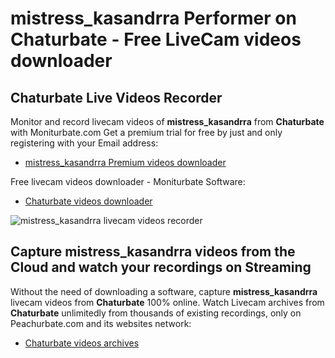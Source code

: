 # mistress_kasandrra Performer on Chaturbate - Free LiveCam videos downloader

## Chaturbate Live Videos Recorder

Monitor and record livecam videos of **mistress_kasandrra** from **Chaturbate** with Moniturbate.com
Get a premium trial for free by just and only registering with your Email address:
* [mistress_kasandrra Premium videos downloader](https://moniturbate.com/request-demo-licence-key.html)

Free livecam videos downloader - Moniturbate Software:
* [Chaturbate videos downloader](https://moniturbate.com/moniturbate-download-software.html)

![mistress_kasandrra livecam videos recorder](https://peachurnet.com/templates/moniturbate-software.png)


## Capture mistress_kasandrra videos from the Cloud and watch your recordings on Streaming

Without the need of downloading a software, capture **mistress_kasandrra** livecam videos from **Chaturbate** 100% online.
Watch Livecam archives from **Chaturbate** unlimitedly from thousands of existing recordings, only on Peachurbate.com and its websites network:
* [Chaturbate videos archives](https://peachurnet.com/)